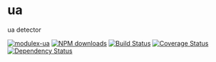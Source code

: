 # ua

ua detector

[![modulex-ua](https://nodei.co/npm/modulex-ua.png)](https://npmjs.org/package/modulex-ua)
[![NPM downloads](http://img.shields.io/npm/dm/modulex-ua.svg)](https://npmjs.org/package/modulex-ua)
[![Build Status](https://secure.travis-ci.org/kissyteam/ua.png?branch=master)](https://travis-ci.org/kissyteam/ua)
[![Coverage Status](https://img.shields.io/coveralls/kissyteam/ua.svg)](https://coveralls.io/r/kissyteam/ua?branch=master)
[![Dependency Status](https://gemnasium.com/kissyteam/ua.png)](https://gemnasium.com/kissyteam/modulex-ua)